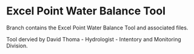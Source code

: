 # Excel Point Water Balance Tool
Branch contains the Excel Point Water Balance Tool and associated files.

Tool dervied by David Thoma - Hydrologist - Intentory and Monitoring Division.
